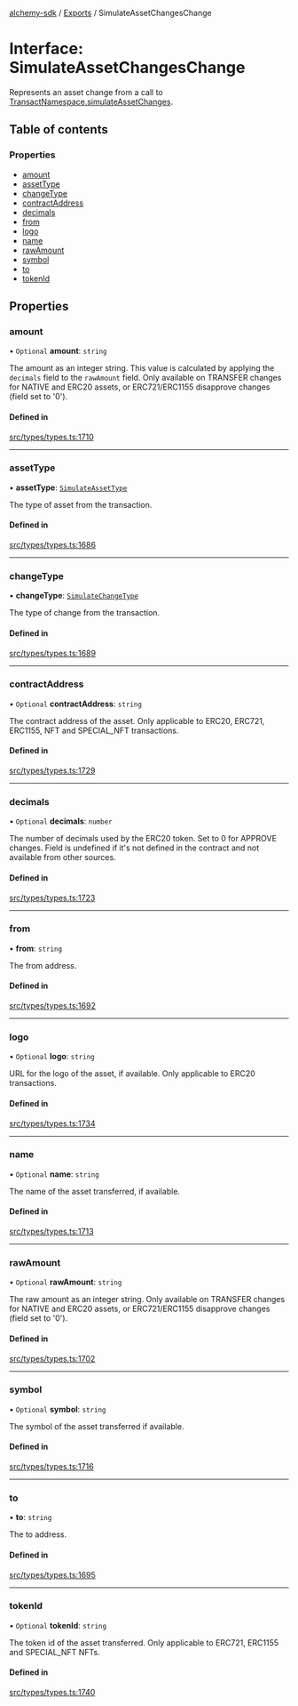 [alchemy-sdk](../README.md) / [Exports](../modules.md) / SimulateAssetChangesChange

# Interface: SimulateAssetChangesChange

Represents an asset change from a call to
[TransactNamespace.simulateAssetChanges](../classes/TransactNamespace.md#simulateassetchanges).

## Table of contents

### Properties

- [amount](SimulateAssetChangesChange.md#amount)
- [assetType](SimulateAssetChangesChange.md#assettype)
- [changeType](SimulateAssetChangesChange.md#changetype)
- [contractAddress](SimulateAssetChangesChange.md#contractaddress)
- [decimals](SimulateAssetChangesChange.md#decimals)
- [from](SimulateAssetChangesChange.md#from)
- [logo](SimulateAssetChangesChange.md#logo)
- [name](SimulateAssetChangesChange.md#name)
- [rawAmount](SimulateAssetChangesChange.md#rawamount)
- [symbol](SimulateAssetChangesChange.md#symbol)
- [to](SimulateAssetChangesChange.md#to)
- [tokenId](SimulateAssetChangesChange.md#tokenid)

## Properties

### amount

• `Optional` **amount**: `string`

The amount as an integer string. This value is calculated by applying the
`decimals` field to the `rawAmount` field. Only available on TRANSFER
changes for NATIVE and ERC20 assets, or ERC721/ERC1155 disapprove changes
(field set to '0').

#### Defined in

[src/types/types.ts:1710](https://github.com/alchemyplatform/alchemy-sdk-js/blob/bed7d71/src/types/types.ts#L1710)

___

### assetType

• **assetType**: [`SimulateAssetType`](../enums/SimulateAssetType.md)

The type of asset from the transaction.

#### Defined in

[src/types/types.ts:1686](https://github.com/alchemyplatform/alchemy-sdk-js/blob/bed7d71/src/types/types.ts#L1686)

___

### changeType

• **changeType**: [`SimulateChangeType`](../enums/SimulateChangeType.md)

The type of change from the transaction.

#### Defined in

[src/types/types.ts:1689](https://github.com/alchemyplatform/alchemy-sdk-js/blob/bed7d71/src/types/types.ts#L1689)

___

### contractAddress

• `Optional` **contractAddress**: `string`

The contract address of the asset. Only applicable to ERC20, ERC721,
ERC1155, NFT and SPECIAL_NFT transactions.

#### Defined in

[src/types/types.ts:1729](https://github.com/alchemyplatform/alchemy-sdk-js/blob/bed7d71/src/types/types.ts#L1729)

___

### decimals

• `Optional` **decimals**: `number`

The number of decimals used by the ERC20 token. Set to 0 for APPROVE
changes. Field is undefined if it's not defined in the contract and not
available from other sources.

#### Defined in

[src/types/types.ts:1723](https://github.com/alchemyplatform/alchemy-sdk-js/blob/bed7d71/src/types/types.ts#L1723)

___

### from

• **from**: `string`

The from address.

#### Defined in

[src/types/types.ts:1692](https://github.com/alchemyplatform/alchemy-sdk-js/blob/bed7d71/src/types/types.ts#L1692)

___

### logo

• `Optional` **logo**: `string`

URL for the logo of the asset, if available. Only applicable to ERC20 transactions.

#### Defined in

[src/types/types.ts:1734](https://github.com/alchemyplatform/alchemy-sdk-js/blob/bed7d71/src/types/types.ts#L1734)

___

### name

• `Optional` **name**: `string`

The name of the asset transferred, if available.

#### Defined in

[src/types/types.ts:1713](https://github.com/alchemyplatform/alchemy-sdk-js/blob/bed7d71/src/types/types.ts#L1713)

___

### rawAmount

• `Optional` **rawAmount**: `string`

The raw amount as an integer string. Only available on TRANSFER changes for
NATIVE and ERC20 assets, or ERC721/ERC1155 disapprove changes (field set to
'0').

#### Defined in

[src/types/types.ts:1702](https://github.com/alchemyplatform/alchemy-sdk-js/blob/bed7d71/src/types/types.ts#L1702)

___

### symbol

• `Optional` **symbol**: `string`

The symbol of the asset transferred if available.

#### Defined in

[src/types/types.ts:1716](https://github.com/alchemyplatform/alchemy-sdk-js/blob/bed7d71/src/types/types.ts#L1716)

___

### to

• **to**: `string`

The to address.

#### Defined in

[src/types/types.ts:1695](https://github.com/alchemyplatform/alchemy-sdk-js/blob/bed7d71/src/types/types.ts#L1695)

___

### tokenId

• `Optional` **tokenId**: `string`

The token id of the asset transferred. Only applicable to ERC721,
ERC1155 and SPECIAL_NFT NFTs.

#### Defined in

[src/types/types.ts:1740](https://github.com/alchemyplatform/alchemy-sdk-js/blob/bed7d71/src/types/types.ts#L1740)
